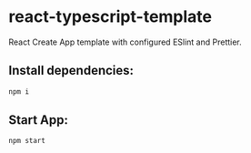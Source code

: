 # react-typescript-template

React Create App template with configured ESlint and Prettier.

## Install dependencies:

```sh
npm i
```

## Start App:

```sh
npm start
```
